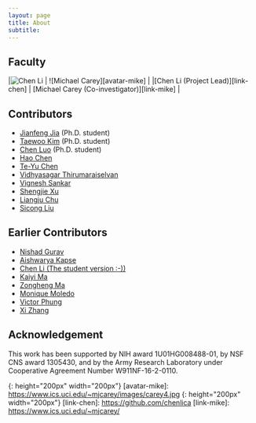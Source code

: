 ```yaml
---
layout: page
title: About
subtitle:  
---
```


## Faculty

|![Chen Li][avatar-chen] | ![Michael Carey][avatar-mike] |
|[Chen Li (Project Lead)][link-chen] | [Michael Carey (Co-investigator)][link-mike] |

## Contributors
* [Jianfeng Jia](https://github.com/JavierJia) (Ph.D. student)
* [Taewoo Kim](https://github.com/waans11) (Ph.D. student)
* [Chen Luo](luochen01.github.io) (Ph.D. student)
* [Hao Chen](https://github.com/haochen07)
* [Te-Yu Chen](https://github.com/DeyuChen)
* [Vidhyasagar Thirumaraiselvan](https://github.com/vidhya567)
* [Vignesh Sankar](https://github.com/vignesh-sankar)
* [Shengjie Xu](https://github.com/HotLemonJuice)
* [Liangju Chu](https://github.com/liangjuc)
* [Sicong Liu](https://github.com/lsclovecode)

## Earlier Contributors
* [Nishad Gurav](https://github.com/nishadg)
* [Aishwarya Kapse](https://github.com/aishwaryakapse)
* [Chen Li (The student version :-))](https://github.com/JeremyLi28)
* [Kaiyi Ma](https://github.com/kaiyim)
* [Zongheng Ma](https://github.com/zonghengma)
* [Monique Moledo](https://github.com/MoniMoledo)
* [Victor Phung](https://github.com/starmon00)
* [Xi Zhang](https://github.com/xizzzz)


## Acknowledgement
This work has been supported by NIH award 1U01HG008488-01, by NSF CNS award 1305430, 
and by the Army Research Laboratory under Cooperative Agreement Number W911NF-16-2-0110. 

[avatar-chen]: https://docs.google.com/drawings/d/1PIQwRDWhX66nWYO1hAGn7DA3T5KnARz5S-FKeiJzHvs/pub?w=200&h=200
{: height="200px" width="200px"}
[avatar-mike]: https://www.ics.uci.edu/~mjcarey/images/carey4.jpg 
{: height="200px" width="200px"}
[link-chen]: https://github.com/chenlica
[link-mike]: https://www.ics.uci.edu/~mjcarey/
